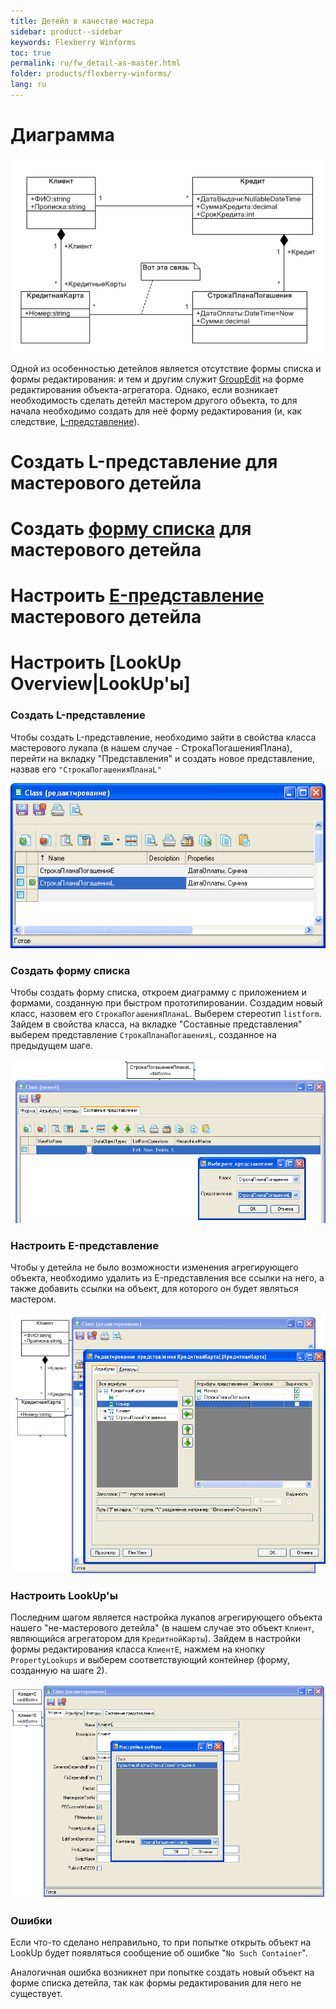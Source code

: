 ```yaml
---
title: Детейл в качестве мастера
sidebar: product--sidebar
keywords: Flexberry Winforms
toc: true
permalink: ru/fw_detail-as-master.html
folder: products/flexberry-winforms/
lang: ru
---
```


# Диаграмма
![](/images/pages/products/flexberry-winforms/forms/connect-details-master.png)

Одной из особенностью детейлов является отсутствие формы списка и формы редактирования: и тем и другим служит [GroupEdit](group-edit.html) на форме редактирования объекта-агрегатора. Однако, если возникает необходимость сделать детейл мастером другого объекта, то для начала необходимо создать для неё форму редактирования (и, как следствие, [L-представление](l-view.html)).

# Создать L-представление для мастерового детейла
# Создать [форму списка](Формы-списка-классы-со-стереотипом-listform.html) для мастерового детейла
# Настроить [E-представление](e-view.html) мастерового детейла
# Настроить [LookUp Overview|LookUp'ы]

### Создать L-представление
Чтобы создать L-представление, необходимо зайти в свойства класса мастерового лукапа (в нашем случае - СтрокаПогашенияПлана), перейти на вкладку "Представления" и создать новое представление, назвав его `"СтрокаПогашенияПланаL"`

![](/images/pages/products/flexberry-winforms/forms/ConnectDetailsMasterLView.PNG)

### Создать форму списка
Чтобы создать форму списка, откроем диаграмму с приложением и формами, созданную при быстром прототипировании. Создадим новый класс, назовем его `СтрокаПогашенияПланаL`. Выберем стереотип `listform`. Зайдем в свойства класса, на вкладке "Составные представления" выберем представление `СтрокаПланаПогашенияL`, созданное на предыдущем шаге.

![](/images/pages/products/flexberry-winforms/forms/ConnectDetailsMasterLForm.PNG)

### Настроить E-представление
Чтобы у детейла не было возможности изменения агрегирующего объекта, необходимо удалить из E-представления все ссылки на него, а также добавить ссылки на объект, для которого он будет являться мастером.

![](/images/pages/products/flexberry-winforms/forms/ConnectDetailsMasterEView.PNG)

### Настроить LookUp'ы
Последним шагом является настройка лукапов агрегирующего объекта нашего "не-мастерового детейла" (в нашем случае это объект `Клиент`, являющийся агрегатором для `КредитнойКарты`). Зайдем в настройки формы редактирования класса `КлиентE`, нажмем на кнопку `PropertyLookups` и выберем соответствующий контейнер (форму, созданную на шаге 2).

![](/images/pages/products/flexberry-winforms/forms/ConnectDetailsMasterLookups.PNG)

### Ошибки
Если что-то сделано неправильно, то при попытке открыть объект на LookUp будет появляться сообщение об ошибке "`No Such Container`".


Аналогичная ошибка возникнет при попытке создать новый объект на форме списка детейла, так как формы редактирования для него не существует.
